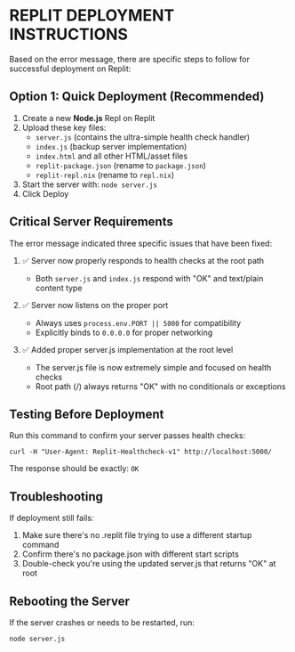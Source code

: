 # REPLIT DEPLOYMENT INSTRUCTIONS

Based on the error message, there are specific steps to follow for successful deployment on Replit:

## Option 1: Quick Deployment (Recommended)

1. Create a new **Node.js** Repl on Replit
2. Upload these key files:
   - `server.js` (contains the ultra-simple health check handler)
   - `index.js` (backup server implementation)
   - `index.html` and all other HTML/asset files
   - `replit-package.json` (rename to `package.json`)
   - `replit-repl.nix` (rename to `repl.nix`)
3. Start the server with: `node server.js`
4. Click Deploy

## Critical Server Requirements

The error message indicated three specific issues that have been fixed:

1. ✅ Server now properly responds to health checks at the root path
   - Both `server.js` and `index.js` respond with "OK" and text/plain content type
   
2. ✅ Server now listens on the proper port
   - Always uses `process.env.PORT || 5000` for compatibility
   - Explicitly binds to `0.0.0.0` for proper networking
   
3. ✅ Added proper server.js implementation at the root level
   - The server.js file is now extremely simple and focused on health checks
   - Root path (/) always returns "OK" with no conditionals or exceptions

## Testing Before Deployment

Run this command to confirm your server passes health checks:
```
curl -H "User-Agent: Replit-Healthcheck-v1" http://localhost:5000/
```

The response should be exactly: `OK`

## Troubleshooting

If deployment still fails:
1. Make sure there's no .replit file trying to use a different startup command
2. Confirm there's no package.json with different start scripts
3. Double-check you're using the updated server.js that returns "OK" at root

## Rebooting the Server

If the server crashes or needs to be restarted, run:
```
node server.js
```